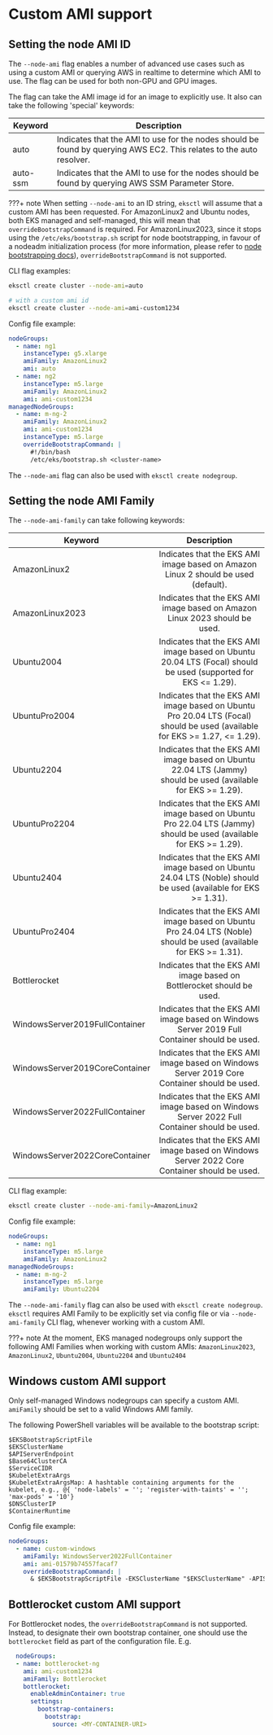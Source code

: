# Custom AMI support

## Setting the node AMI ID

The `--node-ami` flag enables a number of advanced use cases such as using a custom AMI or querying AWS in realtime to determine which AMI to use.
The flag can be used for both non-GPU and GPU images.

The flag can take the AMI image id for an image to explicitly use. It also can take the following 'special' keywords:

| Keyword   | Description                                                                                                         |
| --------- | ------------------------------------------------------------------------------------------------------------------- |
| auto      | Indicates that the AMI to use for the nodes should be found by querying AWS EC2. This relates to the auto resolver. |
| auto-ssm  | Indicates that the AMI to use for the nodes should be found by querying AWS SSM Parameter Store.                    |


???+ note
    When setting `--node-ami` to an ID string, `eksctl` will assume that a custom AMI has been requested.
    For AmazonLinux2 and Ubuntu nodes, both EKS managed and self-managed, this will mean that `overrideBootstrapCommand` is required.
    For AmazonLinux2023, since it stops using the `/etc/eks/bootstrap.sh` script for node bootstrapping, in favour of a nodeadm initialization process (for more information, please refer to [node bootstrapping docs](https://github.com/eksctl-io/eksctl/blob/main/pkg/nodebootstrap/README.md)), `overrideBootstrapCommand` is not supported.

CLI flag examples:
```sh
eksctl create cluster --node-ami=auto

# with a custom ami id
eksctl create cluster --node-ami=ami-custom1234
```

Config file example:
```yaml
nodeGroups:
  - name: ng1
    instanceType: g5.xlarge
    amiFamily: AmazonLinux2
    ami: auto
  - name: ng2
    instanceType: m5.large
    amiFamily: AmazonLinux2
    ami: ami-custom1234
managedNodeGroups:
  - name: m-ng-2
    amiFamily: AmazonLinux2
    ami: ami-custom1234
    instanceType: m5.large
    overrideBootstrapCommand: |
      #!/bin/bash
      /etc/eks/bootstrap.sh <cluster-name>
```

The `--node-ami` flag can also be used with `eksctl create nodegroup`.

## Setting the node AMI Family

The `--node-ami-family` can take following keywords:

| Keyword                        |                                          Description                                                                        |
|--------------------------------|:---------------------------------------------------------------------------------------------------------------------------:|
| AmazonLinux2                   | Indicates that the EKS AMI image based on Amazon Linux 2 should be used (default).                                          |
| AmazonLinux2023                | Indicates that the EKS AMI image based on Amazon Linux 2023 should be used.                                                 |
| Ubuntu2004                     | Indicates that the EKS AMI image based on Ubuntu 20.04 LTS (Focal) should be used (supported for EKS <= 1.29).              |
| UbuntuPro2004                  | Indicates that the EKS AMI image based on Ubuntu Pro 20.04 LTS (Focal) should be used (available for EKS >= 1.27, <= 1.29). |
| Ubuntu2204                     | Indicates that the EKS AMI image based on Ubuntu 22.04 LTS (Jammy) should be used (available for EKS >= 1.29).              |
| UbuntuPro2204                  | Indicates that the EKS AMI image based on Ubuntu Pro 22.04 LTS (Jammy) should be used (available for EKS >= 1.29).          |
| Ubuntu2404                     | Indicates that the EKS AMI image based on Ubuntu 24.04 LTS (Noble) should be used (available for EKS >= 1.31).              |
| UbuntuPro2404                  | Indicates that the EKS AMI image based on Ubuntu Pro 24.04 LTS (Noble) should be used (available for EKS >= 1.31).          |
| Bottlerocket                   | Indicates that the EKS AMI image based on Bottlerocket should be used.                                                      |
| WindowsServer2019FullContainer | Indicates that the EKS AMI image based on Windows Server 2019 Full Container should be used.                                |
| WindowsServer2019CoreContainer | Indicates that the EKS AMI image based on Windows Server 2019 Core Container should be used.                                |
| WindowsServer2022FullContainer | Indicates that the EKS AMI image based on Windows Server 2022 Full Container should be used.                                |
| WindowsServer2022CoreContainer | Indicates that the EKS AMI image based on Windows Server 2022 Core Container should be used.                                |

CLI flag example:
```sh
eksctl create cluster --node-ami-family=AmazonLinux2
```

Config file example:
```yaml
nodeGroups:
  - name: ng1
    instanceType: m5.large
    amiFamily: AmazonLinux2
managedNodeGroups:
  - name: m-ng-2
    instanceType: m5.large
    amiFamily: Ubuntu2204
```

The `--node-ami-family` flag can also be used with `eksctl create nodegroup`. `eksctl` requires AMI Family to be explicitly set via config file or via `--node-ami-family` CLI flag, whenever working with a custom AMI.

???+ note
    At the moment, EKS managed nodegroups only support the following AMI Families when working with custom AMIs: `AmazonLinux2023`, `AmazonLinux2`, `Ubuntu2004`, `Ubuntu2204` and `Ubuntu2404`

## Windows custom AMI support
Only self-managed Windows nodegroups can specify a custom AMI. `amiFamily` should be set to a valid Windows AMI family.

The following PowerShell variables will be available to the bootstrap script:

```
$EKSBootstrapScriptFile
$EKSClusterName
$APIServerEndpoint
$Base64ClusterCA
$ServiceCIDR
$KubeletExtraArgs
$KubeletExtraArgsMap: A hashtable containing arguments for the kubelet, e.g., @{ 'node-labels' = ''; 'register-with-taints' = ''; 'max-pods' = '10'}
$DNSClusterIP
$ContainerRuntime
```

Config file example:
```yaml
nodeGroups:
  - name: custom-windows
    amiFamily: WindowsServer2022FullContainer
    ami: ami-01579b74557facaf7
    overrideBootstrapCommand: |
      & $EKSBootstrapScriptFile -EKSClusterName "$EKSClusterName" -APIServerEndpoint "$APIServerEndpoint" -Base64ClusterCA "$Base64ClusterCA" -ContainerRuntime "containerd" -KubeletExtraArgs "$KubeletExtraArgs" 3>&1 4>&1 5>&1 6>&1
```

## Bottlerocket custom AMI support

For Bottlerocket nodes, the `overrideBootstrapCommand` is not supported. Instead, to designate their own bootstrap container, one should use the `bottlerocket` field as part of the configuration file. E.g.

```yaml
  nodeGroups:
  - name: bottlerocket-ng
    ami: ami-custom1234
    amiFamily: Bottlerocket
    bottlerocket:
      enableAdminContainer: true
      settings:
        bootstrap-containers:
          bootstrap:
            source: <MY-CONTAINER-URI>
```

